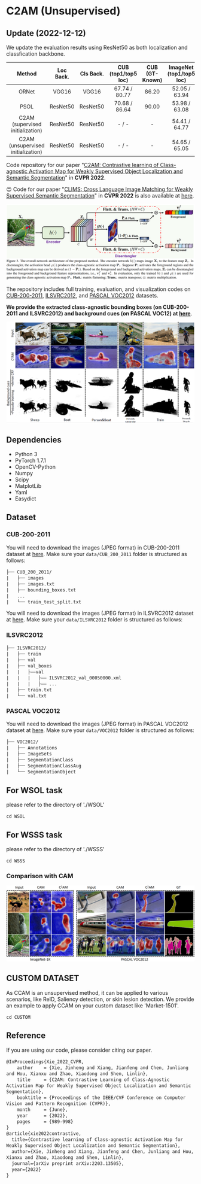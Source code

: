 # C2AM (Unsupervised)
## Update (2022-12-12)
We update the evaluation results using ResNet50 as both localization and classfication backbone.

| Method    | Loc Back. | Cls Back.  | CUB (top1/top5 loc)  | CUB (GT-Known)  | ImageNet (top1/top5 loc) | ImageNet (GT-Known) |
|:---------:|:-----------:|:----:|:----:|:----:|:----:|:----:|
| ORNet     |   VGG16         | VGG16 |   67.74 / 80.77 |  86.20 | 52.05 / 63.94 | 68.27 |
| PSOL      |  ResNet50       | ResNet50 |  70.68 / 86.64    |   90.00 | 53.98 / 63.08 | 65.44 |
| C2AM (supervised initialization)      |  ResNet50       | ResNet50 |  - / -    |   - | 54.41 / 64.77 | 67.80 |
| C2AM (unsupervised initialization)      |  ResNet50       | ResNet50 |  - / -    |   - | 54.65 / 65.05 | 68.07 |


Code repository for our
paper "[C2AM: Contrastive learning of Class-agnostic Activation Map for Weakly Supervised Object Localization and Semantic Segmentation](https://openaccess.thecvf.com/content/CVPR2022/html/Xie_C2AM_Contrastive_Learning_of_Class-Agnostic_Activation_Map_for_Weakly_Supervised_CVPR_2022_paper.html)"
in **CVPR 2022**.

:heart_eyes: Code for our paper "[CLIMS: Cross Language Image Matching for Weakly Supervised Semantic Segmentation](https://arxiv.org/abs/2203.02668)" in **CVPR 2022** is also available at [here](https://openaccess.thecvf.com/content/CVPR2022/html/Xie_CLIMS_Cross_Language_Image_Matching_for_Weakly_Supervised_Semantic_Segmentation_CVPR_2022_paper.html).


![](images/CCAM_Network.png)

The repository includes full training, evaluation, and visualization codes
on [CUB-200-2011](http://www.vision.caltech.edu/visipedia/CUB-200.html), [ILSVRC2012](https://image-net.org/challenges/LSVRC/2012/), and [PASCAL VOC2012](http://host.robots.ox.ac.uk/pascal/VOC/voc2012/) datasets.

**We provide the extracted class-agnostic bounding boxes (on CUB-200-2011 and ILSVRC2012) and background cues (on PASCAL VOC12) at [here](https://drive.google.com/drive/folders/1erzARKq9g02-3pUGhY6-hyGzD-hoty5b)**.

![](images/CCAM_Background.png)



## Dependencies

* Python 3
* PyTorch 1.7.1
* OpenCV-Python
* Numpy
* Scipy
* MatplotLib
* Yaml
* Easydict

## Dataset

### CUB-200-2011

You will need to download the images (JPEG format) in CUB-200-2011 dataset
at [here](http://www.vision.caltech.edu/visipedia/CUB-200.html). Make sure your ```data/CUB_200_2011``` folder is structured as
follows:

```
├── CUB_200_2011/
|   ├── images
|   ├── images.txt
|   ├── bounding_boxes.txt
|   ...
|   └── train_test_split.txt
```

You will need to download the images (JPEG format) in ILSVRC2012 dataset at [here](https://image-net.org/challenges/LSVRC/2012/).
Make sure your ```data/ILSVRC2012``` folder is structured as follows:

### ILSVRC2012

```
├── ILSVRC2012/ 
|   ├── train
|   ├── val
|   ├── val_boxes
|   |   ├——val
|   |   |   ├—— ILSVRC2012_val_00050000.xml
|   |   |   ├—— ...
|   ├── train.txt
|   └── val.txt
```

### PASCAL VOC2012

You will need to download the images (JPEG format) in PASCAL VOC2012 dataset at [here](http://host.robots.ox.ac.uk/pascal/VOC/voc2012/).
Make sure your ```data/VOC2012``` folder is structured as follows:

```
├── VOC2012/
|   ├── Annotations
|   ├── ImageSets
|   ├── SegmentationClass
|   ├── SegmentationClassAug
|   └── SegmentationObject
```

## For WSOL task

please refer to the directory of './WSOL'

```
cd WSOL
```

## For WSSS task

please refer to the directory of './WSSS'

```
cd WSSS
```

### Comparison with CAM

![](images/CCAM_Heatmap.png)

## CUSTOM DATASET

As CCAM is an unsupervised method, it can be applied to various scenarios, like ReID, Saliency detection, or skin lesion detection. We provide an example to apply CCAM on your custom dataset like 'Market-1501'.

```
cd CUSTOM
```



## Reference

If you are using our code, please consider citing our paper.

```
@InProceedings{Xie_2022_CVPR,
    author    = {Xie, Jinheng and Xiang, Jianfeng and Chen, Junliang and Hou, Xianxu and Zhao, Xiaodong and Shen, Linlin},
    title     = {C2AM: Contrastive Learning of Class-Agnostic Activation Map for Weakly Supervised Object Localization and Semantic Segmentation},
    booktitle = {Proceedings of the IEEE/CVF Conference on Computer Vision and Pattern Recognition (CVPR)},
    month     = {June},
    year      = {2022},
    pages     = {989-998}
}
@article{xie2022contrastive,
  title={Contrastive learning of Class-agnostic Activation Map for Weakly Supervised Object Localization and Semantic Segmentation},
  author={Xie, Jinheng and Xiang, Jianfeng and Chen, Junliang and Hou, Xianxu and Zhao, Xiaodong and Shen, Linlin},
  journal={arXiv preprint arXiv:2203.13505},
  year={2022}
}
```
